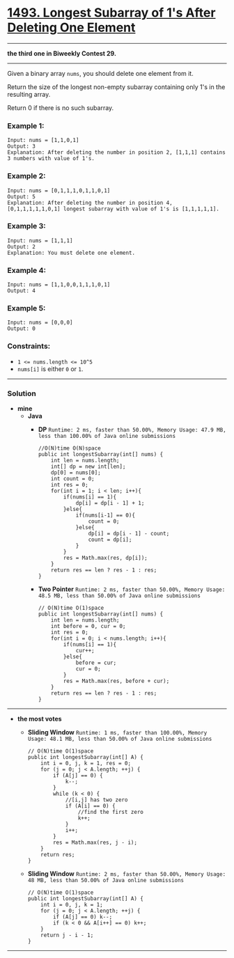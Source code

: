 # [1493. Longest Subarray of 1's After Deleting One Element](https://leetcode.com/problems/longest-subarray-of-1s-after-deleting-one-element/)

---

**the third one in Biweekly Contest 29.**

---

Given a binary array `nums`, you should delete one element from it.

Return the size of the longest non-empty subarray containing only 1's in the resulting array.

Return 0 if there is no such subarray.

 

### Example 1:
```
Input: nums = [1,1,0,1]
Output: 3
Explanation: After deleting the number in position 2, [1,1,1] contains 3 numbers with value of 1's.
```

### Example 2:
```
Input: nums = [0,1,1,1,0,1,1,0,1]
Output: 5
Explanation: After deleting the number in position 4, [0,1,1,1,1,1,0,1] longest subarray with value of 1's is [1,1,1,1,1].
```

### Example 3:
```
Input: nums = [1,1,1]
Output: 2
Explanation: You must delete one element.
```

### Example 4:
```
Input: nums = [1,1,0,0,1,1,1,0,1]
Output: 4
```

### Example 5:
```
Input: nums = [0,0,0]
Output: 0
``` 

### Constraints:
* `1 <= nums.length <= 10^5`
* `nums[i]` is either `0` or `1`.


---


### Solution
* **mine**
  * **Java**
    * **DP** `Runtime: 2 ms, faster than 50.00%, Memory Usage: 47.9 MB, less than 100.00% of Java online submissions`
      ```
      //O(N)time O(N)space
      public int longestSubarray(int[] nums) {
          int len = nums.length;
          int[] dp = new int[len];
          dp[0] = nums[0];
          int count = 0;
          int res = 0;
          for(int i = 1; i < len; i++){
              if(nums[i] == 1){
                  dp[i] = dp[i - 1] + 1;
              }else{
                  if(nums[i-1] == 0){
                      count = 0;
                  }else{
                      dp[i] = dp[i - 1] - count;
                      count = dp[i];
                  }
              }
              res = Math.max(res, dp[i]);
          }
          return res == len ? res - 1 : res;
      }
      ```
      
    * **Two Pointer** `Runtime: 2 ms, faster than 50.00%, Memory Usage: 48.5 MB, less than 50.00% of Java online submissions`
      ```
      // O(N)time O(1)space
      public int longestSubarray(int[] nums) {
          int len = nums.length;
          int before = 0, cur = 0;
          int res = 0;
          for(int i = 0; i < nums.length; i++){
              if(nums[i] == 1){
                  cur++;
              }else{
                  before = cur;
                  cur = 0;
              }
              res = Math.max(res, before + cur);
          }
          return res == len ? res - 1 : res;
      }
      ```

----


* **the most votes**

  * **Sliding Window** `Runtime: 1 ms, faster than 100.00%, Memory Usage: 48.1 MB, less than 50.00% of Java online submissions`
    ```
    // O(N)time O(1)space
    public int longestSubarray(int[] A) {
        int i = 0, j, k = 1, res = 0;
        for (j = 0; j < A.length; ++j) {
            if (A[j] == 0) {
                k--;
            }
            while (k < 0) {
                //[i,j] has two zero
                if (A[i] == 0) {
                    //find the first zero
                    k++;
                }
                i++;
            }
            res = Math.max(res, j - i);
        }
        return res;
    }
    ```

  * **Sliding Window** `Runtime: 2 ms, faster than 50.00%, Memory Usage: 48 MB, less than 50.00% of Java online submissions`
    ```
    // O(N)time O(1)space
    public int longestSubarray(int[] A) {
        int i = 0, j, k = 1;
        for (j = 0; j < A.length; ++j) {
            if (A[j] == 0) k--;
            if (k < 0 && A[i++] == 0) k++;
        }
        return j - i - 1;
    }
    ```
    
    
    
---
